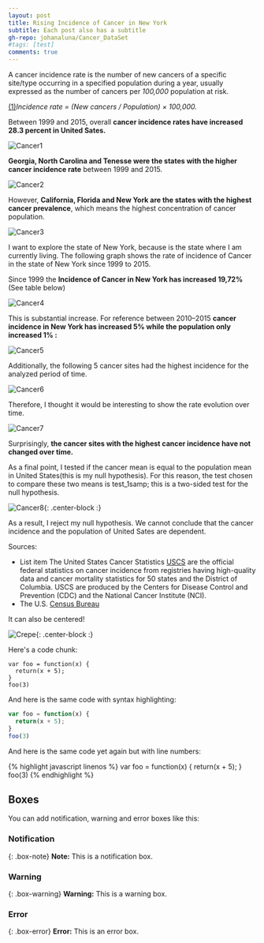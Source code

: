 ```yaml
---
layout: post
title: Rising Incidence of Cancer in New York
subtitle: Each post also has a subtitle
gh-repo: johanaluna/Cancer_DataSet
#tags: [test]
comments: true
---
```



A cancer incidence rate is the number of new cancers of a specific site/type occurring in a specified population during a year, usually expressed as the number of cancers per *100,000* population at risk.

[(1)](https://surveillance.cancer.gov/statistics/types/incidence.html)*Incidence rate = (New cancers / Population) × 100,000.*

Between 1999 and 2015, overall **cancer incidence rates have increased 28.3 percent in United Sates.**

![Cancer1](/img/cancer_incidence/1_cncer.png)

**Georgia, North Carolina and Tenesse were the states with the higher cancer incidence rate** between 1999 and 2015.


![Cancer2](/img/cancer_incidence/2_cancer.png)

However, **California, Florida and New York are the states with the highest cancer prevalence**, which means the highest concentration of cancer population.

![Cancer3](/img/cancer_incidence/3.cancer.png)

I want to explore the state of New York, because is the state where I am currently living. The following graph shows the rate of incidence of Cancer in the state of New York since 1999 to 2015.


Since 1999 the **Incidence of Cancer in New York has increased 19,72%** (See table below)

![Cancer4](/img/cancer_incidence/4_cancer.png)

This is substantial increase. For reference between 2010–2015 **cancer incidence in New York has increased 5% while the population only increased 1% :**

![Cancer5](/img/cancer_incidence/5_cancer.png)

Additionally, the following 5 cancer sites had the highest incidence for the analyzed period of time.

![Cancer6](/img/cancer_incidence/6_cancer.png)

Therefore, I thought it would be interesting to show the rate evolution over time.

![Cancer7](/img/cancer_incidence/7_cancer.png)

Surprisingly, **the cancer sites with the highest cancer incidence have not changed over time.**

As a final point, I tested if the cancer mean is equal to the population mean in United States(this is my null hypothesis). For this reason, the test chosen to compare these two means is test_1samp; this is a two-sided test for the null hypothesis.

![Cancer8](/img/cancer_incidence/8_cancer.png){: .center-block :}

As a result, I reject my null hypothesis. We cannot conclude that the cancer incidence and the population of United Sates are dependent.

Sources:
*   List item The United States Cancer Statistics [USCS](https://gis.cdc.gov/Cancer/USCS/DataViz.html) are the official federal statistics on cancer incidence from registries having high-quality data and cancer mortality statistics for 50 states and the District of Columbia. USCS are produced by the Centers for Disease Control and Prevention (CDC) and the National Cancer Institute (NCI).
*   The U.S. [Census Bureau](https://www.census.gov)


It can also be centered!

![Crepe](https://s3-media3.fl.yelpcdn.com/bphoto/cQ1Yoa75m2yUFFbY2xwuqw/348s.jpg){: .center-block :}

Here's a code chunk:

~~~
var foo = function(x) {
  return(x + 5);
}
foo(3)
~~~

And here is the same code with syntax highlighting:

```javascript
var foo = function(x) {
  return(x + 5);
}
foo(3)
```

And here is the same code yet again but with line numbers:

{% highlight javascript linenos %}
var foo = function(x) {
  return(x + 5);
}
foo(3)
{% endhighlight %}

## Boxes
You can add notification, warning and error boxes like this:

### Notification

{: .box-note}
**Note:** This is a notification box.

### Warning

{: .box-warning}
**Warning:** This is a warning box.

### Error

{: .box-error}
**Error:** This is an error box.
